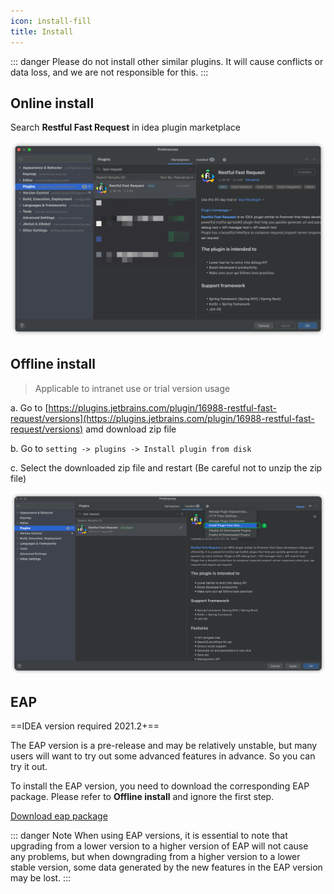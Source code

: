 ```yaml
---
icon: install-fill
title: Install
---
```


::: danger
Please do not install other similar plugins. It will cause conflicts or data loss, and we are not responsible for this.
:::

## Online install

Search **Restful Fast Request** in idea plugin marketplace

![download](/img/download.png)

## Offline install

> Applicable to intranet use or trial version usage

a. Go to [https://plugins.jetbrains.com/plugin/16988-restful-fast-request/versions](https://plugins.jetbrains.com/plugin/16988-restful-fast-request/versions) amd download zip file

b. Go to `setting -> plugins -> Install plugin from disk`

c. Select the downloaded zip file and restart (Be careful not to unzip the zip file)

![installLocal](/img/installLocal.png)

## EAP

==IDEA version required 2021.2+==

The EAP version is a pre-release and may be relatively unstable, but many users will want to try out some advanced features in advance. So you can try it out.

To install the EAP version, you need to download the corresponding EAP package. Please refer to **Offline install** and ignore the first step.

[Download eap package](https://plugins.jetbrains.com/plugin/16988-restful-fast-request/versions/eap)

::: danger Note
When using EAP versions, it is essential to note that upgrading from a lower version to a higher version of EAP will not cause any problems,
but when downgrading from a higher version to a lower stable version, some data generated by the new features in the EAP version may be lost.
:::
